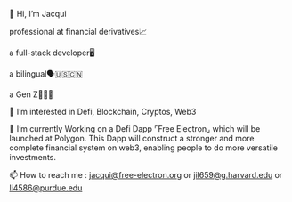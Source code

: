 👋 Hi, I’m Jacqui

professional at financial derivatives📈 

a full-stack developer🖥 

a bilingual🗣🇺🇸🇨🇳 

a Gen Z🧍🏻‍♀️

👀 I’m interested in Defi, Blockchain, Cryptos, Web3

🌱 I’m currently Working on a Defi Dapp ⌜Free Electron⌟ which will be launched at Polygon. This Dapp will construct a stronger and more complete financial system on web3, enabling people to do more versatile investments.

📫 How to reach me : jacqui@free-electron.org or jil659@g.harvard.edu or li4586@purdue.edu
